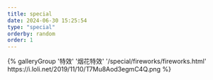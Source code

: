 ```yaml
---
title: special
date: 2024-06-30 15:25:54
type: "special"
orderby: random
order: 1
---
```

<div class="gallery-group-main">
    {% galleryGroup '特效' '烟花特效' '/special/fireworks/fireworks.html' https://i.loli.net/2019/11/10/T7Mu8Aod3egmC4Q.png %}
</div>
